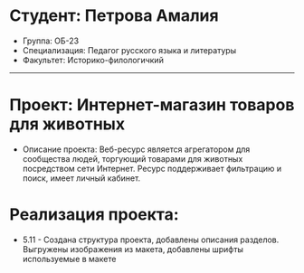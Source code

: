 # Студент: Петрова Амалия
- Группа: ОБ-23
- Специализация: Педагог русского языка и литературы
- Факультет: Историко-филологичкий
---
# Проект: Интернет-магазин товаров для животных
- Описание проекта: Веб-ресурс является агрегатором для сообщества людей, торгующий товарами для животных посредством сети Интернет. Ресурс поддерживает фильтрацию и поиск, имеет личный кабинет.
# Реализация проекта:
- 5.11 - Создана структура проекта, добавлены описания разделов. Выгружены изображения из макета, добавлены шрифты используемые в макете